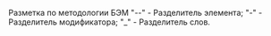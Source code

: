 Разметка по методологии БЭМ
"--" - Разделитель элемента;
"-" - Разделитель модификатора;
"_" - Разделитель слов.